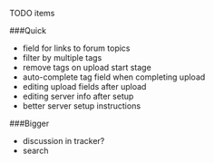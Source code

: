 TODO items

###Quick

 * field for links to forum topics
 * filter by multiple tags
 * remove tags on upload start stage
 * auto-complete tag field when completing upload
 * editing upload fields after upload
 * editing server info after setup
 * better server setup instructions

###Bigger

 * discussion in tracker?
 * search
 
